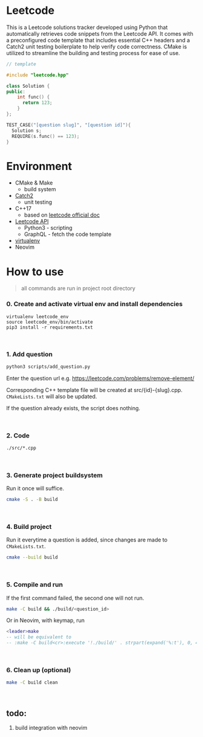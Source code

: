 # Leetcode

This is a Leetcode solutions tracker developed using Python that automatically
retrieves code snippets from the Leetcode API. It comes with a preconfigured code template
that includes essential C++ headers and a Catch2 unit testing boilerplate to help verify
code correctness. CMake is utilized to streamline the building and testing process for ease of use.

```cpp
// template

#include "leetcode.hpp"

class Solution {
public:
    int func() {
      return 123;
    }
};

TEST_CASE("[question slug]", "[question id]"){
  Solution s;
  REQUIRE(s.func() == 123);
}
```

# Environment

- CMake & Make
  - build system
- [Catch2](https://github.com/catchorg/Catch2)
  - unit testing
- C++17
  - based on [leetcode official doc](https://support.leetcode.com/hc/en-us/articles/360011833974-What-are-the-environments-for-the-programming-languages-)
- [Leetcode API](https://pypi.org/project/python-leetcode/)
  - Python3 - scripting
  - GraphQL - fetch the code template
- [virtualenv](https://virtualenv.pypa.io/en/latest/)
- Neovim

# How to use

> all commands are run in project root directory

### 0. Create and activate virtual env and install dependencies

```
virtualenv leetcode_env
source leetcode_env/bin/activate
pip3 install -r requirements.txt
```

<br>

### 1. Add question

```bash
python3 scripts/add_question.py
```

Enter the question url e.g. https://leetcode.com/problems/remove-element/

Corresponding C++ template file will be created at src/{id}-{slug}.cpp. `CMakeLists.txt` will also be updated.

If the question already exists, the script does nothing.

<br>

### 2. Code

```bash
./src/*.cpp
```

<br>

### 3. Generate project buildsystem

Run it once will suffice.

```bash
cmake -S . -B build
```

<br>

### 4. Build project

Run it everytime a question is added, since changes are made to
`CMakeLists.txt`.

```bash
cmake --build build
```

<br>

### 5. Compile and run

If the first command failed, the second one will not run.

```bash
make -C build && ./build/<question_id>
```

Or in Neovim, with keymap, run 

```lua
<leader>make
-- will be equivalent to
-- :make -C build<cr>:execute '!./build/' . strpart(expand('%:t'), 0, 4)<enter>:make -C build clean<enter>"
```


<br>

### 6. Clean up (optional)

```bash
make -C build clean
```

<br>

## todo:

1. build integration with neovim
